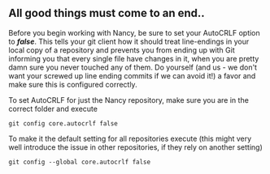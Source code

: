 ## All good things must come to an end.. 

Before you begin working with Nancy, be sure to set your AutoCRLF option to **_false_**. This tells your git client how it should treat line-endings in your local copy of a repository and prevents you from ending up with Git informing you that every single file have changes in it, when you are pretty damn sure you never touched any of them. Do yourself (and us - we don't want your screwed up line ending commits if we can avoid it!) a favor and make sure this is configured correctly.

To set AutoCRLF for just the Nancy repository, make sure you are in the correct folder and execute

`git config core.autocrlf false`

To make it the default setting for all repositories execute (this might very well introduce the issue in other repositories, if they rely on another setting)

`git config --global core.autocrlf false`
